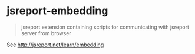 # jsreport-embedding
> jsreport extension containing scripts for communicating with jsreport server from browser

See http://jsreport.net/learn/embedding
